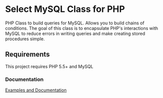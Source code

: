 Select MySQL Class for PHP
========================

PHP Class to build queries for MySQL. Allows you to build chains of conditions. The goal of this class is to 
encapsulate PHP's interactions with MySQL to reduce errors in writing queries and make creating stored procedures simple.

Requirements
------------

This project requires PHP 5.5+ and MySQL

### Documentation ###

[Examples and Documentation](www.github.com/Venar/select/tree/master/docs)
